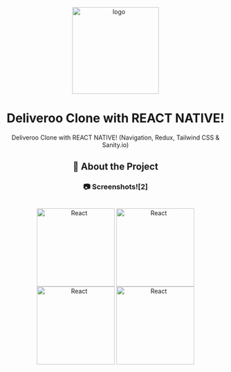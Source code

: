 <div align="center">

  <img src="https://user-images.githubusercontent.com/99184393/196014260-dfc68631-1abb-4635-ac6d-787ad0805dcd.png" alt="logo" width="200" height="auto" />
  
  # Deliveroo Clone with REACT NATIVE!
  
  <p>
Deliveroo Clone with REACT NATIVE! (Navigation, Redux, Tailwind CSS & Sanity.io)
  </p>
  
  ## :star2: About the Project

<!-- Screenshots -->


### :camera: Screenshots![2]

  
  <div style="display: inline_block" align="center"><br>
  <img align="center" alt="React"  width="180" src="https://user-images.githubusercontent.com/72523104/232770927-54f69913-4f78-4cfe-8b6c-0f33b11e5672.jpeg">
  <img align="center" alt="React"  width="180" src="(https://user-images.githubusercontent.com/72523104/232771306-86829163-00bd-4f73-b4e2-258f4f76a10e.jpeg">
   <img align="center" alt="React"  width="180" src="https://user-images.githubusercontent.com/72523104/232771431-01cfd77b-142b-456f-ad23-c10f26f76093.jpeg">
   <img align="center" alt="React"  width="180" src="https://user-images.githubusercontent.com/72523104/232771431-01cfd77b-142b-456f-ad23-c10f26f76093.jpeg">
  </div>
  
 
